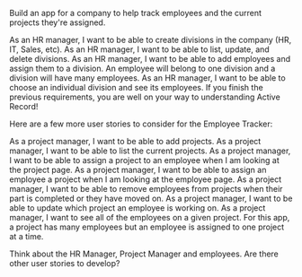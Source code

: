 Build an app for a company to help track employees and the current projects they're assigned.

As an HR manager, I want to be able to create divisions in the company (HR, IT, Sales, etc).
As an HR manager, I want to be able to list, update, and delete divisions.
As an HR manager, I want to be able to add employees and assign them to a division. An employee will belong to one division and a division will have many employees.
As an HR manager, I want to be able to choose an individual division and see its employees.
If you finish the previous requirements, you are well on your way to understanding Active Record!

Here are a few more user stories to consider for the Employee Tracker:

As a project manager, I want to be able to add projects.
As a project manager, I want to be able to list the current projects.
As a project manager, I want to be able to assign a project to an employee when I am looking at the project page.
As a project manager, I want to be able to assign an employee a project when I am looking at the employee page.
As a project manager, I want to be able to remove employees from projects when their part is completed or they have moved on.
As a project manager, I want to be able to update which project an employee is working on.
As a project manager, I want to see all of the employees on a given project.
For this app, a project has many employees but an employee is assigned to one project at a time.

Think about the HR Manager, Project Manager and employees. Are there other user stories to develop?
